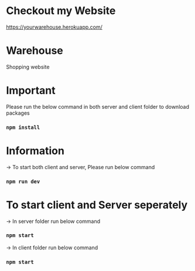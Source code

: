 # Checkout my Website

  https://yourwarehouse.herokuapp.com/


# Warehouse

  Shopping website
 

# Important
 
  Please run the below command in both server and client folder to download packages
 
  ### `npm install`
 
# Information
 
 -> To start both client and server, Please run below command
 
 ### `npm run dev`
 
 # To start client and Server seperately
 
 -> In server folder run below command
 
 ### `npm start`
 
 -> In client folder run below command
 
 ### `npm start`

